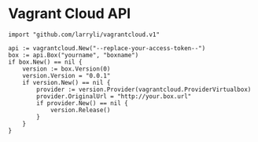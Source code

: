 Vagrant Cloud API
=================

	import "github.com/larryli/vagrantcloud.v1"

 	api := vagrantcloud.New("--replace-your-access-token--")
	box := api.Box("yourname", "boxname")
	if box.New() == nil {
		version := box.Version(0)
		version.Version = "0.0.1"
		if version.New() == nil {
			provider := version.Provider(vagrantcloud.ProviderVirtualbox)
			provider.OriginalUrl = "http://your.box.url"
			if provider.New() == nil {
				version.Release()
			}
		}
	}
